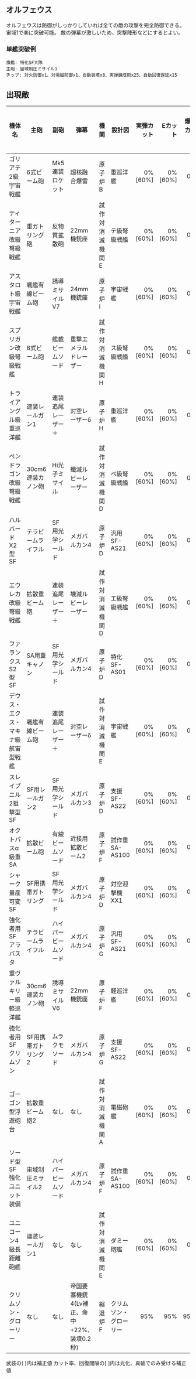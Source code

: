 ## オルフェウス

オルフェウスは防御がしっかりしていれば全ての敵の攻撃を完全防御できる。
宙域1で楽に突破可能。
敵の弾幕が激しいため、突撃陣形などにするとよい。

### 単艦突破例

```
旗艦: 特化SF大隊
主砲: 宙域制圧ミサイル1
チップ: 対火防御x1、対電磁防御x1、自動装填x8、実弾錬成術x25、自動回復遅延x15
```

## 出現敵

| 機体名                             | 主砲                | 副砲                 | 弾幕                                       | 機関            | 設計図                 | 実弾カット | Eカット  | 爆風カット | 回避率 | 爆風回避率 | 回復間隔   | 登場ステージ     |
|------------------------------------|---------------------|----------------------|--------------------------------------------|-----------------|------------------------|-----------:|---------:|-----------:|-------:|-----------:|------------|------------------|
| ゴリアテ2級宇宙戦艦                | 6式ビーム砲         | Mk5連装ロケット      | 超核融合爆雷                               | 原子炉B         | 重巡洋艦               |    0%[60%] |  0%[60%] |         0% |     0% |         0% | なし[30秒] | 1、2、3          |
| ティターニア改級弩級戦艦           | 重ガトリング砲      | 反物質拡散砲         | 22mm機銃座                                 | 試作対消滅機関E | テ級弩級戦艦           |    0%[60%] |  0%[60%] |         0% |     0% |         0% | なし[30秒] | 1ボス            |
| アスタロト級宇宙戦艦               | 戦艦有線ビーム砲    | 誘導ミサイルV7       | 24mm機銃座                                 | 原子炉I         | 宇宙戦艦               |    0%[60%] |  0%[60%] |         0% |     0% |         0% | なし[30秒] | 2、3             |
| スプリガン改級弩級戦艦             | 8式ビーム砲         | 艦載ビームソード     | 重撃エメラルドレーザー                     | 試作対消滅機関H | ス級弩級戦艦           |    0%[60%] |  0%[60%] |         0% |     0% |         0% | なし[30秒] | 2ボス            |
| トライアングル級重巡洋艦           | 連装レールガン1     | 連装追尾レーザー＋   | 対空レーザーδ                             | 原子炉H         | 重巡洋艦               |    0%[60%] |  0%[60%] |         0% |     0% |         0% | なし[30秒] | 3                |
| ペンドラゴン改級弩級戦艦           | 30cm6連装カノン砲   | Hi光子ミサイル       | 殲滅ルビーレーザー                         | 試作対消滅機関D | ペ級弩級戦艦           |    0%[60%] |  0%[60%] |         0% |     0% |         0% | なし[30秒] | 3ボス            |
| ハルバードX2型SF                   | テラビームライフル  | SF用光学シールド     | メガバルカン4                              | 原子炉D         | 汎用SF-AS21            |    0%[60%] |  0%[60%] |         0% |     0% |         0% | なし[30秒] | 4、5、6、7、8、9 |
| エウレカ改級弩級戦艦               | 拡散重ビーム砲      | 連装追尾レーザー＋   | 壊滅ルビーレーザー                         | 試作対消滅機関D | エ級弩級戦艦           |    0%[60%] |  0%[60%] |         0% |     0% |         0% | なし[30秒] | 4ボス            |
| ファランクスS2型SF                 | SA用重キャノン      | SF用光学シールド     | メガバルカン4                              | 原子炉D         | 特化SF-AS01            |    0%[60%] |  0%[60%] |         0% |     0% |         0% | なし[30秒] | 5、6、7、8、9    |
| デウス・エクス・マキナ級航宙型戦艦 | 戦艦有線ビーム砲    | 連装追尾レーザー＋   | 対空レーザーδ                             | 試作対消滅機関E | 宇宙戦艦               |    0%[60%] |  0%[60%] |         0% |     0% |         0% | なし[30秒] | 5ボス            |
| スレイプニル2狙撃型SF              | SF用レールガン2     | SF用光学シールド     | メガバルカン3                              | 原子炉D         | 支援SF-AS22            |    0%[60%] |  0%[60%] |         0% |     0% |         0% | なし[30秒] | 6、7、8、9       |
| オクトパスα級重SA                 | 拡散ビーム砲        | 有線ビームソード     | 近接用拡散ビーム2                          | 原子炉F         | 試作重SA-AS100         |    0%[60%] |  0%[60%] |         0% |     0% |         0% | なし[30秒] | 6ボス            |
| シャーク量産可変SF                 | SF用携帯ガトリング  | SF用光学シールド     | メガバルカン4                              | 原子炉D         | 対空迎撃機XX1          |    0%[60%] |  0%[60%] |         0% |     0% |         0% | なし[30秒] | 7、8、9          |
| 強化者用SFアラバスタ               | テラビームライフル  | ハイパービームソード | メガバルカン4                              | 原子炉G         | 汎用SF-AS21            |    0%[60%] |  0%[60%] |         0% |     0% |         0% | なし[30秒] | 7ボス            |
| 重ヴァルキリー級軽巡洋艦           | 30cm6連装カノン砲   | 誘導ミサイルV6       | 22mm機銃座                                 | 原子炉F         | 軽巡洋艦               |    0%[60%] |  0%[60%] |         0% |     0% |         0% | なし[30秒] | 8、9             |
| 強化者用SFクリムゾン               | SF用携帯ガトリング2 | ムラクモソード       | メガバルカン4                              | 原子炉G         | 支援SF-AS22            |    0%[60%] |  0%[60%] |         0% |     0% |         0% | なし[30秒] | 8ボス            |
| ゴーゴン型浮遊砲台                 | 拡散重ビーム砲2     | なし                 | なし                                       | 試作対消滅機関A | 電磁砲艦               |    0%[60%] |  0%[60%] |         0% |     0% |         0% | なし[30秒] | 9、10            |
| ソード型SF強化ユニット装備         | 宙域制圧ミサイル2   | ハイパービームソード | メガバルカン4                              | 原子炉F         | 試作重SA-AS100         |    0%[60%] |  0%[60%] |         0% |     0% |         0% | なし[30秒] | 9ボス、10        |
| ユニコーン4級長距離砲艦            | 連装レールガン1     | なし                 | なし                                       | 試作対消滅機関E | ダミー砲艦             |    0%[60%] |  0%[60%] |         0% |     0% |         0% | なし[30秒] | 10               |
| クリムゾン・グローリー             | なし                | なし                 | 帝国要塞機銃4(Lv補正、命中+22%、装填0.2秒) | 縮退炉F         | クリムゾン・グローリー |        95% |      95% |        95% |     0% |         0% | なし       | 10ボス           |

武装の( )内は補正値
カット率、回復間隔の[ ]内は光化、真破でのみ受ける補正値
